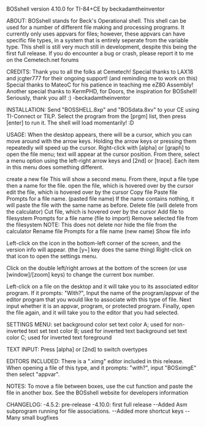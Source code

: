 BOSshell version 4.10.0 for TI-84+CE
by beckadamtheinventor


ABOUT:
BOSshell stands for Beck's Operational shell. This shell can be used for a number of different file making and processing programs.
It currently only uses appvars for files; however, these appvars can have specific file types, in a system that is entirely seperate from the variable type.
This shell is still very much still in development, despite this being the first full release.
If you do encounter a bug or crash, please report it to me on the Cemetech.net forums


CREDITS:
Thank you to all the folks at Cemetech!
Special thanks to LAX18 and jcgter777 for their ongoing support! (and reminding me to work on this)
Special thanks to MateoC for his patience in teaching me eZ80 Assembly!
Another special thanks to KermPHD, for Doors, the inspiration for BOSshell!
Seriously, thank you all! :)
-beckadamtheinventor


INSTALLATION:
Send "BOSSHELL.8xp" and "BOSdata.8xv" to your CE using TI-Connect or TILP. Select the program from the [prgm] list, then press [enter] to run it.
The shell will load momentarily! :D


USAGE:
When the desktop appears, there will be a cursor, which you can move around with the arrow keys.
Holding the arrow keys or pressing them repeatedly will speed up the cursor.
Right-click with [alpha] or [graph] to open the file menu; text will appear at the cursor position.
From there, select a menu option using the left-right arrow keys and [2nd] or [trace].
Each item in this menu does something different.

<new> create a new file
This will show a second menu. From there, input a file type then a name for the file.
<open> open the file, which is hovered over by the cursor
<edit> edit the file, which is hovered over by the cursor
<copy> Copy file
<paste> Paste file
Prompts for a file name. (pasted file name) If the name contains nothing, it will paste the file with the same name as before.
<delete> Delete file (will delete from the calculator)
<cut> Cut file, which is hovered over by the cursor
<import> Add file to filesystem
Prompts for a file name (file to import)
<remove> Remove selected file from the filesystem
NOTE: This does not delete nor hide the file from the calculator
<rename> Rename file
Prompts for a file name (new name)
<info> Show file info

Left-click on the icon in the bottom-left corner of the screen, and the version info will appear. (the [y=] key does the same thing)
Right-click on that icon to open the settings menu.

Click on the double left/right arrows at the bottom of the screen (or use [window]/[zoom] keys) to change the current box number.

Left-click on a file on the desktop and it will take you to its associated editor program.
If it prompts: "With?", Input the name of the program/appvar of the editor program that you would like to associate with this type of file.
Next input whether it is an appvar, program, or protected program.
Finally, open the file again, and it will take you to the editor that you had selected.


SETTINGS MENU:
<backgd> set background color
<text A> set text color A; used for non-inverted text
<text B> set text color B; used for inverted text background
<text C> set text color C; used for inverted text foreground


TEXT INPUT:
Press [alpha] or [2nd] to switch overtypes


EDITORS INCLUDED:
There is a ".ximg" editor included in this release.
When opening a file of this type, and it prompts: "with?", input "BOSximgE" then select "appvar".


NOTES:
To move a file between boxes, use the cut function and paste the file in another box.
See the BOSshell website for developers information


CHANGELOG:
-4.5.2: pre-release
-4.10.0: first full release
--Added Asm subprogram running for file associations.
--Added more shortcut keys
--Many small bugfixes
